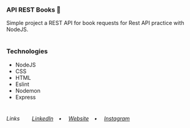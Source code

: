 <h3>API REST Books 📕</h3>
<p>Simple project a REST API for book requests for Rest API practice with NodeJS.</p>

#
<h3>Technologies</h3>
<ul>
  <li>NodeJS</li>
  <li>CSS</li>
  <li>HTML</li>
  <li>Eslint</li>
  <li>Nodemon</li>
  <li>Express</li>
</ul>
 
#
<h6>Links&ensp;&ensp;&ensp;&ensp;
<a href="https://linkedin.com/in/victorlbueno/" target="_blank">LinkedIn</a>&ensp;&ensp;•&ensp;&ensp;
<a href="https://victor.com.de/" target="_blank">Website</a>&ensp;&ensp;•&ensp;&ensp;
<a href="https://instagram.com/victorlbueno" target="_blank">Instagram</a></h6>
